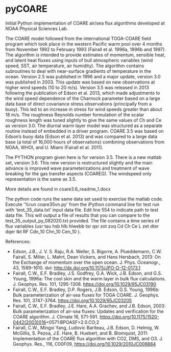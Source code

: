 # pyCOARE
Initial Python implementation of COARE air/sea flux algorithms developed at NOAA Physical Sciences Lab. 

The COARE model followed from the international TOGA-COARE field program which took place in the western Pacific warm pool over 4 months from November 1992 to February 1993 (Fairall et al. 1996a, 1996b and 1997).  The algorithm is intended to provide estimates of momentum, sensible heat, and latent heat fluxes using inputs of bull atmospheric variables (wind speed, SST, air temperature, air humidity).  The algorithm contains subroutines to deal with near-surface gradients of temperature in the ocean.  Version 2.5 was published in 1996 and a major update, version 3.0 was published in 2003.  This update was based on new observations at higher wind speeds (10 to 20 m/s).  Version 3.5 was released in 2013 following the publication of Edson et al. 2013, which made adjustments to the wind speed dependence of the Charnock parameter based on a large data base of direct covariance stress observations (principally from a buoy).  This led to an increase in stress for wind speeds greater than about 18 m/s.  The roughness Reynolds number formulation of the scalar roughness length was tuned slightly to give the same values of Ch and Ce as version 3.0.  The diurnal warm layer model was structured as a separate routine instead of embedded in a driver program.  COARE 3.5 was based on Edson’s buoy data (Edson et al. 2013) and was compared to a large data base (a total of 16,000 hours of observations) combining observations from NOAA, WHOI, and U. Miami (Fairall et al. 2011).

The PYTHON program given here is for version 3.5.  There is a new matlab set, version 3.6.  This new version is restructured slightly and the main advance is improved wave parameterizations and treatment of wave breaking for the gas transfer aspects (COAREG).  The windspeed only representation is the same as 3.5.

More details are found in coare3.6_readme_1.docx

The python code runs the same data set used to exercise the matlab code. Execute '%run coare35vn.py' from the iPython command line for test run with 'test_35_data.txt' input data file. Edit line 554 to indicate path to test data file. This will output a file of results that you can compare to the test_35_output_py_082020.txt provided.  The file contains a time series of flux variables (usr	tau	hsb	hlb	hlwebb	tsr	qsr	zot	zoq	Cd	Ch	Ce	L	zet	dter	dqer	tkt	RF	Cdn_10	Chn_10	Cen_10 ).

References:
- Edson, J.B., J. V. S. Raju, R.A. Weller, S. Bigorre, A. Plueddemann, C.W. Fairall, S. Miller, L. Mahrt, Dean Vickers, and Hans Hersbach, 2013: On the Exchange of momentum over the open ocean. J. Phys. Oceanogr., 43, 1589–1610. doi: http://dx.doi.org/10.1175/JPO-D-12-0173.1 
- Fairall, C.W., E.F. Bradley, J.S. Godfrey, G.A. Wick, J.B. Edson, and G.S. Young, 1996a: The cool skin and the warm layer in bulk flux calculations. J. Geophys. Res. 101, 1295-1308. https://doi.org/10.1029/95JC03190
- Fairall, C.W., E.F. Bradley, D.P. Rogers, J.B. Edson, G.S. Young, 1996b: Bulk parameterization of air-sea fluxes for TOGA COARE. J. Geophys. Res. 101, 3747-3764. https://doi.org/10.1029/95JC03205
- Fairall, C.W., E.F. Bradley, J.E. Hare, A.A. Grachev, and J.B. Edson, 2003: Bulk parameterization of air-sea fluxes: Updates and verification for the COARE algorithm.   J. Climate 16, 571-591. https://doi.org/10.1175/1520-0442(2003)016<0571:BPOASF>2.0.CO;2 
- Fairall, C.W., Mingxi Yang, Ludovic Bariteau, J.B. Edson, D. Helmig, W. McGillis, S. Pezoa, J.E. Hare, B. Huebert, and B. Blomquist, 2011: Implementation of the COARE flux algorithm with CO2, DMS, and O3.  J. Geophys. Res., 116, C00F09,  https://doi.org/10.1029/2010JC006884 

